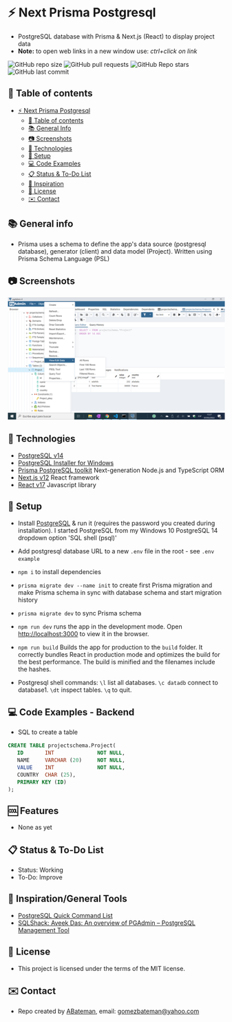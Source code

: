 # :zap: Next Prisma Postgresql

* PostgreSQL database with Prisma & Next.js (React) to display project data
* **Note:** to open web links in a new window use: _ctrl+click on link_

![GitHub repo size](https://img.shields.io/github/repo-size/AndrewJBateman/next-prisma-postgresql?style=plastic)
![GitHub pull requests](https://img.shields.io/github/issues-pr/AndrewJBateman/next-prisma-postgresql?style=plastic)
![GitHub Repo stars](https://img.shields.io/github/stars/AndrewJBateman/next-prisma-postgresql?style=plastic)
![GitHub last commit](https://img.shields.io/github/last-commit/AndrewJBateman/next-prisma-postgresql?style=plastic)

## :page_facing_up: Table of contents

* [:zap: Next Prisma Postgresql](#zap-next-prisma-postgresql)
  * [:page_facing_up: Table of contents](#page_facing_up-table-of-contents)
  * [:books: General Info](#books-general-info)
  * [:camera: Screenshots](#camera-screenshots)
  * [:signal_strength: Technologies](#signal_strength-technologies)
  * [:floppy_disk: Setup](#floppy_disk-setup)
  * [:computer: Code Examples](#computer-code-examples)
  * [:clipboard: Status & To-Do List](#clipboard-status--to-do-list)
  * [:clap: Inspiration](#clap-inspiration)
  * [:file_folder: License](#file_folder-license)
  * [:envelope: Contact](#envelope-contact)

## :books: General info

* Prisma uses a schema to define the app's data source (postgresql database), generator (client) and data model (Project). Written using Prisma Schema Language (PSL)

## :camera: Screenshots

![screenshot](./img/db.png)

## :signal_strength: Technologies

* [PostgreSQL v14](https://www.postgresql.org/)
* [PostgreSQL Installer for Windows](https://www.postgresqltutorial.com/install-postgresql/)
* [Prisma PostgreSQL toolkit](https://www.prisma.io/) Next-generation Node.js and TypeScript ORM
* [Next.js v12](https://nextjs.org/) React framework
* [React v17](https://reactjs.org/) Javascript library

## :floppy_disk: Setup

* Install [PostgreSQL](https://www.postgresql.org/) & run it (requires the password you created during installation). I started PostgreSQL from my Windows 10 PostgreSQL 14 dropdown option 'SQL shell (psql)'
* Add postgresql database URL to a new `.env` file in the root - see `.env example`

* `npm i` to install dependencies
* `prisma migrate dev --name init` to create first Prisma migration and make Prisma schema in sync with database schema and start migration history
* `prisma migrate dev` to sync Prisma schema
* `npm run dev` runs the app in the development mode. Open [http://localhost:3000](http://localhost:3000) to view it in the browser.
* `npm run build` Builds the app for production to the `build` folder. It correctly bundles React in production mode and optimizes the build for the best performance. The build is minified and the filenames include the hashes.

* Postgresql shell commands: `\l` list all databases. `\c datadb` connect to database1. `\dt` inspect tables. `\q` to quit.

## :computer: Code Examples - Backend

* SQL to create a table

```sql
CREATE TABLE projectschema.Project(
   ID       INT              NOT NULL,
   NAME     VARCHAR (20)     NOT NULL,
   VALUE    INT              NOT NULL,
   COUNTRY  CHAR (25),
   PRIMARY KEY (ID)
);
```

## :cool: Features

* None as yet

## :clipboard: Status & To-Do List

* Status: Working
* To-Do: Improve

## :clap: Inspiration/General Tools

* [PostgreSQL Quick Command List](http://jcsites.juniata.edu/faculty/rhodes/dbms/pgsql.htm)
* [SQLShack: Aveek Das: An overview of PGAdmin – PostgreSQL Management Tool](https://www.sqlshack.com/an-overview-of-pgadmin-postgresql-management-tool/)

## :file_folder: License

* This project is licensed under the terms of the MIT license.

## :envelope: Contact

* Repo created by [ABateman](https://github.com/AndrewJBateman), email: gomezbateman@yahoo.com